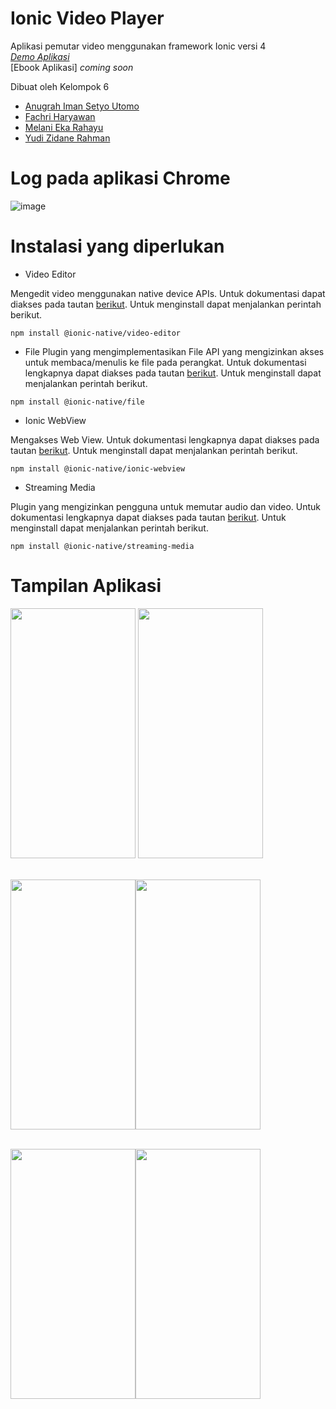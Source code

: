 # Ionic Video Player
 Aplikasi pemutar video menggunakan framework Ionic versi 4 <br>
 [*Demo Aplikasi*](https://drive.google.com/file/d/1OKsOJaM8KXCj-G-YpRtncgUagI4sRJBk/view?usp=sharing)
 <br>
 [Ebook Aplikasi] *coming soon*
 
 Dibuat oleh Kelompok 6
 - [Anugrah Iman Setyo Utomo](https://github.com/anugrahiman5)
 - [Fachri Haryawan](https://github.com/fachriharyawan)
 - [Melani Eka Rahayu](https://github.com/melaniekr5)
 - [Yudi Zidane Rahman](https://github.com/Yudizidane)
 
 # Log pada aplikasi Chrome
 
 ![image](https://user-images.githubusercontent.com/44064496/86609649-6795d280-bfd6-11ea-95e2-09127b5d5ccc.png)

# Instalasi yang diperlukan
 
 - Video Editor
 
 Mengedit video menggunakan native device APIs. Untuk dokumentasi dapat diakses pada tautan [berikut](https://ionicframework.com/docs/native/video-editor).
 Untuk menginstall dapat menjalankan perintah berikut.
 
 `npm install @ionic-native/video-editor`
 
 
 - File
 Plugin yang mengimplementasikan File API yang mengizinkan akses untuk membaca/menulis ke file pada perangkat.
 Untuk dokumentasi lengkapnya dapat diakses pada tautan [berikut](https://ionicframework.com/docs/native/file).
 Untuk menginstall dapat menjalankan perintah berikut.
 
 `npm install @ionic-native/file`
 
 
 - Ionic WebView
 
 Mengakses Web View. Untuk dokumentasi lengkapnya dapat diakses pada tautan [berikut](https://ionicframework.com/docs/native/ionic-webview).
 Untuk menginstall dapat menjalankan perintah berikut.

`npm install @ionic-native/ionic-webview`


- Streaming Media

Plugin yang mengizinkan pengguna untuk memutar audio dan video.
Untuk dokumentasi lengkapnya dapat diakses pada tautan [berikut](https://ionicframework.com/docs/native/streaming-media).
Untuk menginstall dapat menjalankan perintah berikut.

`npm install @ionic-native/streaming-media`




# Tampilan Aplikasi
<img src = "https://user-images.githubusercontent.com/44064496/86608121-54820300-bfd4-11ea-9359-1680ebabe53e.png" width = "200" height = "400"/> <img src = "https://user-images.githubusercontent.com/44064496/86608453-cb1f0080-bfd4-11ea-84a1-f984d645312e.png" width = "200" height = "400"/>
<br><br>

<img src = "https://user-images.githubusercontent.com/44064496/86608597-f275cd80-bfd4-11ea-8292-cf695a42d04b.png" width = "200" height = "400"/><img src = "https://user-images.githubusercontent.com/44064496/86608835-41236780-bfd5-11ea-8b61-f7fd60e73dff.png" width = "200" height = "400"/>
<br><br>

<img src = "https://user-images.githubusercontent.com/44064496/86609258-eb9b8a80-bfd5-11ea-8542-2c207483006c.png" width = "200" height = "400"/><img src = "https://user-images.githubusercontent.com/44064496/86609248-e8a09a00-bfd5-11ea-8e3d-0e3f954f031b.png" width = "200" height = "400"/>
